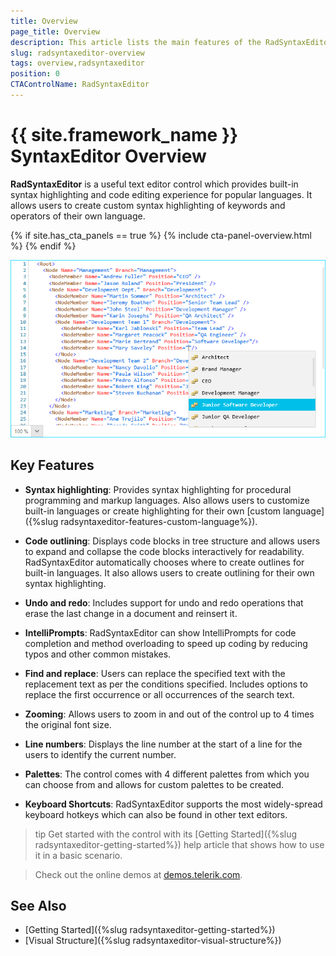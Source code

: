 ```yaml
---
title: Overview
page_title: Overview
description: This article lists the main features of the RadSyntaxEditor control.
slug: radsyntaxeditor-overview
tags: overview,radsyntaxeditor
position: 0
CTAControlName: RadSyntaxEditor
---
```


# {{ site.framework_name }} SyntaxEditor Overview

 **RadSyntaxEditor** is a useful text editor control which provides built-in syntax highlighting and code editing experience for popular languages. It allows users to create custom syntax highlighting of keywords and operators of their own language.

{% if site.has_cta_panels == true %}
{% include cta-panel-overview.html %}
{% endif %}

![RadSyntaxEditor in the Fluent theme](images/syntaxeditor_overview.png)

## Key Features

* **Syntax highlighting**: Provides syntax highlighting for procedural programming and markup languages. Also allows users to customize built-in languages or create highlighting for their own [custom language]({%slug radsyntaxeditor-features-custom-language%}).

* **Code outlining**: Displays code blocks in tree structure and allows users to expand and collapse the code blocks interactively for readability. RadSyntaxEditor automatically chooses where to create outlines for built-in languages. It also allows users to create outlining for their own syntax highlighting.

* **Undo and redo**: Includes support for undo and redo operations that erase the last change in a document and reinsert it.

* **IntelliPrompts**: RadSyntaxEditor can show IntelliPrompts for code completion and method overloading to speed up coding by reducing typos and other common mistakes.

* **Find and replace**: Users can replace the specified text with the replacement text as per the conditions specified. Includes options to replace the first occurrence or all occurrences of the search text.

* **Zooming**: Allows users to zoom in and out of the control up to 4 times the original font size.

* **Line numbers**: Displays the line number at the start of a line for the users to identify the current number.

* **Palettes**: The control comes with 4 different palettes from which you can choose from and allows for custom palettes to be created.

* **Keyboard Shortcuts**: RadSyntaxEditor supports the most widely-spread keyboard hotkeys which can also be found in other text editors.

>tip Get started with the control with its [Getting Started]({%slug radsyntaxeditor-getting-started%}) help article that shows how to use it in a basic scenario.

>Check out the online demos at [demos.telerik.com](https://demos.telerik.com/wpf/).

## See Also

* [Getting Started]({%slug radsyntaxeditor-getting-started%})
* [Visual Structure]({%slug radsyntaxeditor-visual-structure%})
